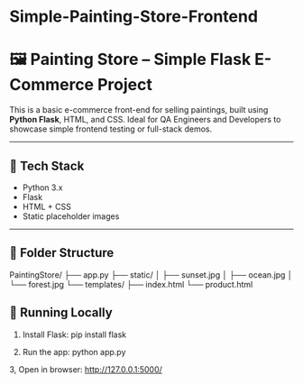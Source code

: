 # Simple-Painting-Store-Frontend

# 🖼️ Painting Store – Simple Flask E-Commerce Project

This is a basic e-commerce front-end for selling paintings, built using **Python Flask**, HTML, and CSS. Ideal for QA Engineers and Developers to showcase simple frontend testing or full-stack demos.

---

## 🔧 Tech Stack
- Python 3.x
- Flask
- HTML + CSS
- Static placeholder images

---

## 📁 Folder Structure
PaintingStore/
├── app.py
├── static/
│ ├── sunset.jpg
│ ├── ocean.jpg
│ └── forest.jpg
└── templates/
├── index.html
└── product.html

## 🚀 Running Locally
1. Install Flask:
   pip install flask

2. Run the app:
   python app.py

3, Open in browser:
   http://127.0.0.1:5000/
